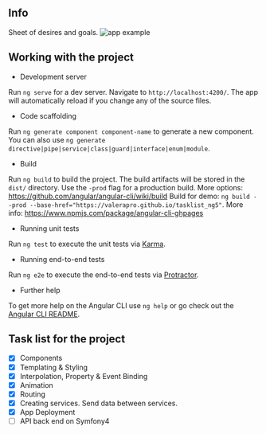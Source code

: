 ## Info

Sheet of desires and goals.
![app example](https://github.com/valerapro/tasklist_ng5/blob/master/README/tasklist_ng5.png)

## Working with the project

- Development server

Run `ng serve` for a dev server. Navigate to `http://localhost:4200/`. The app will automatically reload if you change any of the source files.

- Code scaffolding

Run `ng generate component component-name` to generate a new component. You can also use `ng generate directive|pipe|service|class|guard|interface|enum|module`.

- Build

Run `ng build` to build the project. The build artifacts will be stored in the `dist/` directory. Use the `-prod` flag for a production build. More options: https://github.com/angular/angular-cli/wiki/build
Build for demo: `ng build --prod --base-href="https://valerapro.github.io/tasklist_ng5"`. More info: https://www.npmjs.com/package/angular-cli-ghpages

- Running unit tests

Run `ng test` to execute the unit tests via [Karma](https://karma-runner.github.io).

- Running end-to-end tests

Run `ng e2e` to execute the end-to-end tests via [Protractor](http://www.protractortest.org/).

- Further help

To get more help on the Angular CLI use `ng help` or go check out the [Angular CLI README](https://github.com/angular/angular-cli/blob/master/README.md).


## Task list for the project

- [x] Components
- [x] Templating & Styling
- [x] Interpolation, Property & Event Binding
- [x] Animation
- [x] Routing 
- [x] Creating services. Send data between services.
- [x] App Deployment
- [ ] API back end on Symfony4